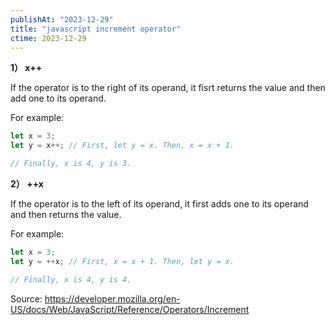 ```yaml
---
publishAt: "2023-12-29"
title: "javascript increment operator"
ctime: 2023-12-29
---
```


**1） x++**

If the operator is to the right of its operand, it fisrt returns the value and then add one to its operand.

For example:

```js
let x = 3;
let y = x++; // First, let y = x. Then, x = x + 1.

// Finally, x is 4, y is 3.
```

**2） ++x**

If the operator is to the left of its operand, it first adds one to its operand and then returns the value.

For example:

```js
let x = 3;
let y = ++x; // First, x = x + 1. Then, let y = x.

// Finally, x is 4, y is 4.
```

Source: https://developer.mozilla.org/en-US/docs/Web/JavaScript/Reference/Operators/Increment